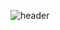 ![header](https://capsule-render.vercel.app/api?type=rect&color=auto&height=300&section=header&text=Sanghyeon\'s%20Github&fontSize=90)

<!--
**sanghyeonJwa/sanghyeonJwa** is a ✨ _special_ ✨ repository because its `README.md` (this file) appears on your GitHub profile.

Here are some ideas to get you started:

- 🔭 I’m currently working on ...
- 🌱 I’m currently learning ...
- 👯 I’m looking to collaborate on ...
- 🤔 I’m looking for help with ...
- 💬 Ask me about ...
- 📫 How to reach me: ...
- 😄 Pronouns: ...
- ⚡ Fun fact: ...
-->

